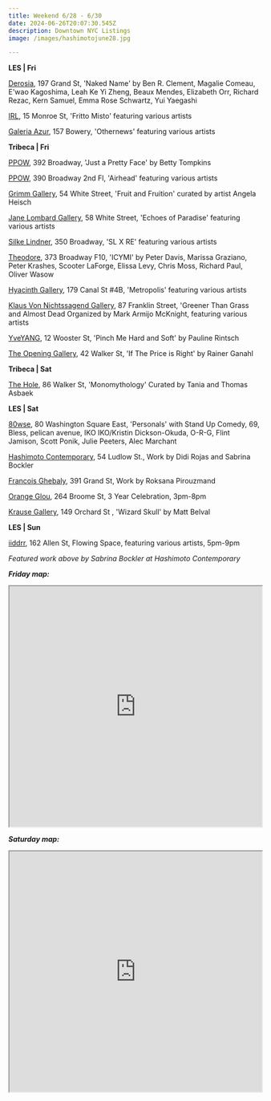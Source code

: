 ```yaml
---
title: Weekend 6/28 - 6/30
date: 2024-06-26T20:07:30.545Z
description: Downtown NYC Listings
image: /images/hashimotojune28.jpg

---
```

**L﻿ES | Fri**

[Derosia](https://www.derosia.nyc/exhibitions/naked-name), 197 Grand St, 'Naked Name' by Ben R. Clement, Magalie Comeau, E'wao Kagoshima, Leah Ke Yi Zheng, Beaux Mendes, Elizabeth Orr, Richard Rezac, Kern Samuel, Emma Rose Schwartz, Yui Yaegashi

[IRL](https://www.instagram.com/irl.nyc), 15 Monroe St, 'Fritto Misto' featuring various artists

[Galeria Azur](http://www.instagram.com/galeriaazur.newyork), 157 Bowery, 'Othernews' featuring various artists

**T﻿ribeca | Fri**

[PPOW](https://www.ppowgallery.com/exhibitions), 392 Broadway, 'Just a Pretty Face' by Betty Tompkins

[P﻿POW](https://www.ppowgallery.com/exhibitions/airhead), 390 Broadway 2nd Fl, 'Airhead' featuring various artists

[Grimm Gallery](https://grimmgallery.com/exhibitions/291-fruit-and-fruition-curated-by-angela-heisch/), 54 White Street, 'Fruit and Fruition' curated by artist Angela Heisch

[Jane Lombard Gallery](https://www.janelombardgallery.com/echoes-of-paradise), 58 White Street, 'Echoes of Paradise' featuring various artists

[Silke Lindner](https://www.silkelindner.com/), 350 Broadway, 'SL X RE' featuring various artists

[Theodore](https://www.theodoreart.com/future), 373 Broadway F10, 'ICYMI' by Peter Davis, Marissa Graziano, Peter Krashes, Scooter LaForge, Elissa Levy, Chris Moss, Richard Paul, Oliver Wasow

[Hyacinth Gallery](https://hyacinthgallery.com/), 179 Canal St #4B, 'Metropolis' featuring various artists

[Klaus Von Nichtssagend Gallery](https://klausgallery.com/exhibition/greener-than-grass-and-almost-dead-organized-by-mark-armijo-mcknight-2024-06-28/), 87 Franklin Street, 'Greener Than Grass and Almost Dead Organized by Mark Armijo McKnight, featuring various artists

[YveYANG](http://yveyang.com/), 12 Wooster St, 'Pinch Me Hard and Soft' by Pauline Rintsch

[The Opening Gallery](https://www.theopeninggallery.com/), 42 Walker St, 'If The Price is Right' by Rainer Ganahl

**T﻿ribeca | Sat**

[The Hole](http://theholenyc.com/), 86 Walker St, 'Monomythology' Curated by Tania and Thomas Asbaek

**L﻿ES | Sat**

[80wse](https://80wse.org/exhibitions/stand-up-comedy), 80 Washington Square East, 'Personals' with Stand Up Comedy, 69, Bless, pelican avenue, IKO IKO/Kristin Dickson-Okuda, O-R-G, Flint Jamison, Scott Ponik, Julie Peeters, Alec Marchant

[Hashimoto Contemporary](https://www.hashimotocontemporary.com/exhibitions/current/), 54 Ludlow St., Work by Didi Rojas and Sabrina Bockler

[F﻿rancois Ghebaly](http://ghebaly.com/), 391 Grand St, Work by Roksana Pirouzmand

[Orange Glou](https://www.instagram.com/orange_glou), 264 Broome St, 3 Year Celebration, 3pm-8pm

[Krause Gallery](https://www.krausegallery.com/), 149 Orchard St , 'Wizard Skull' by Matt Belval

**L﻿ES | Sun**

[iiddrr](https://iidrr.com/), 162 Allen St, Flowing Space, featuring various artists, 5pm-9pm

*F﻿eatured work above by Sabrina Bockler at Hashimoto Contemporary*

***F﻿riday map:***

<iframe src="https://www.google.com/maps/d/u/1/embed?mid=1pXRCc0DKS_9KoVnfr117Iaw1P_FXc8I&ehbc=2E312F" width="100%" height="480"></iframe>

***S﻿aturday map:***

<iframe src="https://www.google.com/maps/d/u/1/embed?mid=1R-RMXPB88DKssiBaEZNiG-mZIk8La70&ehbc=2E312F" width="100%" height="480"></iframe>